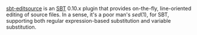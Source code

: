 [sbt-editsource][] is an [SBT][] 0.10.x plugin that provides on-the-fly,
line-oriented editing of source files. In a sense, it's a poor man's
*sed*(1), for SBT, supporting both regular expression-based substitution
and variable substitution.

[sbt-editsource]: http://software.clapper.org/sbt-editsource/
[SBT]: https://github.com/harrah/xsbt
